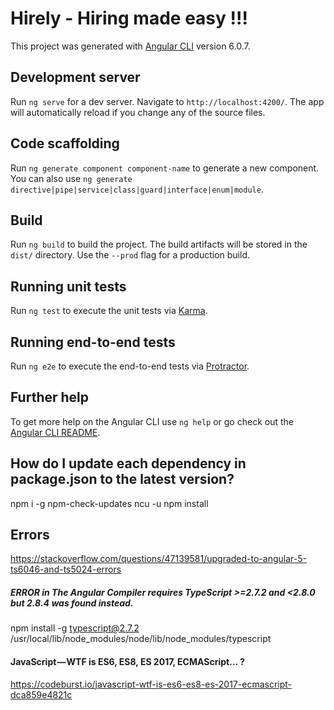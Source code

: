 # Hirely - Hiring made easy !!!

This project was generated with [Angular CLI](https://github.com/angular/angular-cli) version 6.0.7.

## Development server

Run `ng serve` for a dev server. Navigate to `http://localhost:4200/`. The app will automatically reload if you change any of the source files.

## Code scaffolding

Run `ng generate component component-name` to generate a new component. You can also use `ng generate directive|pipe|service|class|guard|interface|enum|module`.

## Build

Run `ng build` to build the project. The build artifacts will be stored in the `dist/` directory. Use the `--prod` flag for a production build.

## Running unit tests

Run `ng test` to execute the unit tests via [Karma](https://karma-runner.github.io).

## Running end-to-end tests

Run `ng e2e` to execute the end-to-end tests via [Protractor](http://www.protractortest.org/).

## Further help

To get more help on the Angular CLI use `ng help` or go check out the [Angular CLI README](https://github.com/angular/angular-cli/blob/master/README.md).


## How do I update each dependency in package.json to the latest version?

npm i -g npm-check-updates
ncu -u
npm install


## Errors
 
https://stackoverflow.com/questions/47139581/upgraded-to-angular-5-ts6046-and-ts5024-errors

##### ERROR in The Angular Compiler requires TypeScript >=2.7.2 and <2.8.0 but 2.8.4 was found instead.
npm install -g typescript@2.7.2
/usr/local/lib/node_modules/node/lib/node_modules/typescript

#### JavaScript — WTF is ES6, ES8, ES 2017, ECMAScript… ?

https://codeburst.io/javascript-wtf-is-es6-es8-es-2017-ecmascript-dca859e4821c
